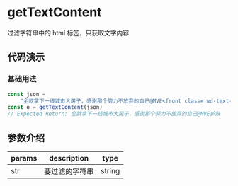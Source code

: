 # getTextContent

过滤字符串中的 html 标签，只获取文字内容

## 代码演示

### 基础用法

```js
const json =
	"全款拿下一线城市大房子，感谢那个努力不放弃的自己@MVE<front class='wd-text-primary'>护肤</front>"
const o = getTextContent(json)
// Expected Return: 全款拿下一线城市大房子，感谢那个努力不放弃的自己@MVE护肤
```

## 参数介绍

| params |  description   |  type  |
| ------ | :------------: | :----: |
| str    | 要过滤的字符串 | string |
